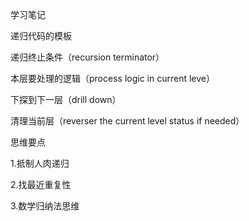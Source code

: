 学习笔记

递归代码的模板

递归终止条件（recursion terminator）

本层要处理的逻辑（process logic in current leve）

下探到下一层（drill down）

清理当前层（reverser the current level status if needed）

 思维要点

1.抵制人肉递归

2.找最近重复性

3.数学归纳法思维